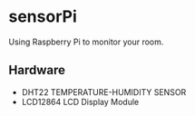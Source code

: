 # sensorPi

Using Raspberry Pi to monitor your room.

## Hardware

- DHT22 TEMPERATURE-HUMIDITY SENSOR
- LCD12864 LCD Display Module
